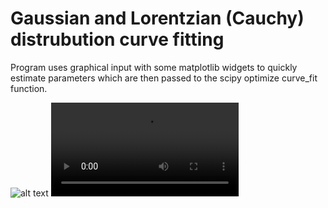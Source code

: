 # Gaussian and Lorentzian (Cauchy) distrubution curve fitting

Program uses graphical input with some matplotlib widgets to quickly estimate parameters which are then passed to the scipy optimize curve_fit function.

![alt text](https://i.imgur.com/hbLN29z.png)
![alt text](https://i.imgur.com/6J2ysfO.mp4)